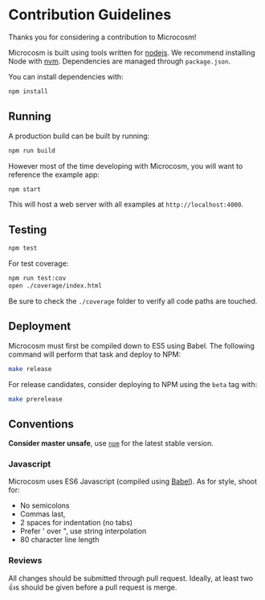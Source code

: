 # Contribution Guidelines

Thanks you for considering a contribution to Microcosm!

Microcosm is built using tools written for
[nodejs](http://nodejs.org). We recommend installing Node with
[nvm](https://github.com/creationix/nvm). Dependencies are managed
through `package.json`.

You can install dependencies with:

```bash
npm install
```

## Running

A production build can be built by running:

```bash
npm run build
```

However most of the time developing with Microcosm, you will want
to reference the example app:

```bash
npm start
```

This will host a web server with all examples at `http://localhost:4000`.

## Testing

```bash
npm test
```

For test coverage:

```bash
npm run test:cov
open ./coverage/index.html
```

Be sure to check the `./coverage` folder to verify all code paths are
touched.

## Deployment

Microcosm must first be compiled down to ES5 using Babel. The
following command will perform that task and deploy to NPM:

```bash
make release
```

For release candidates, consider deploying to NPM using the `beta` tag
with:

```bash
make prerelease
```

## Conventions

**Consider master unsafe**, use [`npm`](https://www.npmjs.com/package/microcosm) for the latest stable version.

### Javascript

Microcosm uses ES6 Javascript (compiled using [Babel](babeljs.io)). As
for style, shoot for:

- No semicolons
- Commas last,
- 2 spaces for indentation (no tabs)
- Prefer ' over ", use string interpolation
- 80 character line length

### Reviews

All changes should be submitted through pull request. Ideally, at
least two :+1:s should be given before a pull request is merge.
